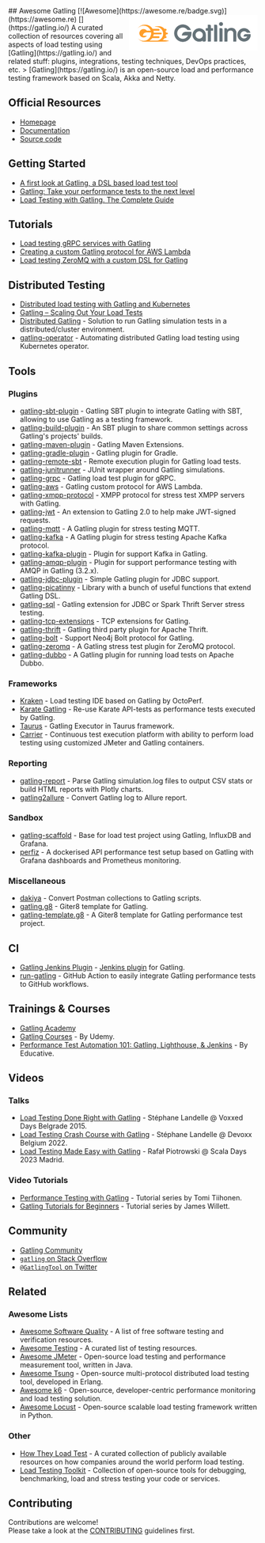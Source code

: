 <div class="github-widget" data-repo="aliesbelik/awesome-gatling"></div>
## Awesome Gatling [![Awesome](https://awesome.re/badge.svg)](https://awesome.re)
<!--lint ignore double-link-->
[<img src="https://raw.githubusercontent.com/aliesbelik/awesome-gatling/master/assets/images/gatling-logo.svg?sanitize=true" align="right" width="260" alt="Gatling">](https://gatling.io/)
<!--lint ignore double-link-->
A curated collection of resources covering all aspects of load testing using [Gatling](https://gatling.io/) and related stuff: plugins, integrations, testing techniques, DevOps practices, etc.
<!--lint ignore double-link-->
> [Gatling](https://gatling.io/) is an open-source load and performance testing framework based on Scala, Akka and Netty.



## Official Resources
<!--lint ignore double-link-->
- [Homepage](https://gatling.io/)
- [Documentation](https://docs.gatling.io/)
- [Source code](https://github.com/gatling/gatling)

## Getting Started

- [A first look at Gatling, a DSL based load test tool](https://callistaenterprise.se/blogg/teknik/2014/04/16/a-first-look-at-gatling-a-dsl-based-load-test-tool/)
- [Gatling: Take your performance tests to the next level](https://www.thoughtworks.com/insights/blog/gatling-take-your-performance-tests-next-level)
- [Load Testing with Gatling. The Complete Guide](https://www.james-willett.com/gatling-load-testing-complete-guide/)

## Tutorials

- [Load testing gRPC services with Gatling](https://medium.com/@georgeleung_7777/load-testing-grpc-services-with-gatling-990025c77055)
- [Creating a custom Gatling protocol for AWS Lambda](https://callistaenterprise.se/blogg/teknik/2016/11/26/gatling-custom-protocol/)
- [Load testing ZeroMQ with a custom DSL for Gatling](https://mintbeans.com/load-testing-zeromq-with-gatling/)

## Distributed Testing

- [Distributed load testing with Gatling and Kubernetes](https://debijenkorf.tech/https-medium-com-annashepeleva-distributed-load-testing-with-gatling-and-kubernetes-93ebce26edbe)
- [Gatling – Scaling Out Your Load Tests](https://web.archive.org/web/20210625094528/http://www.nimrodstech.com/gatling-cluster-load-testing/)
- [Distributed Gatling](https://github.com/Abiy/distGatling) - Solution to run Gatling simulation tests in a distributed/cluster environment.
- [gatling-operator](https://github.com/st-tech/gatling-operator) - Automating distributed Gatling load testing using Kubernetes operator.

## Tools

### Plugins

- [gatling-sbt-plugin](https://github.com/gatling/gatling-sbt-plugin) - Gatling SBT plugin to integrate Gatling with SBT, allowing to use Gatling as a testing framework.
- [gatling-build-plugin](https://github.com/gatling/gatling-build-plugin) - An SBT plugin to share common settings across Gatling's projects' builds.
- [gatling-maven-plugin](https://github.com/gatling/gatling-maven-plugin) - Gatling Maven Extensions.
- [gatling-gradle-plugin](https://github.com/gatling/gatling-gradle-plugin) - Gatling plugin for Gradle.
- [gatling-remote-sbt](https://github.com/Pravoru/gatling-remote-sbt) - Remote execution plugin for Gatling load tests.
- [gatling-junitrunner](https://github.com/Pravoru/gatling-junitrunner) - JUnit wrapper around Gatling simulations.
- [gatling-grpc](https://github.com/phiSgr/gatling-grpc) - Gatling load test plugin for gRPC.
- [gatling-aws](https://github.com/callistaenterprise/gatling-aws) - Gatling custom protocol for AWS Lambda.
- [gatling-xmpp-protocol](https://github.com/TLmaK0/gatling-xmpp-protocol) - XMPP protocol for stress test XMPP servers with Gatling.
- [gatling-jwt](https://bitbucket.org/atlassianlabs/gatling-jwt/) - An extension to Gatling 2.0 to help make JWT-signed requests.
- [gatling-mqtt](https://github.com/mnogu/gatling-mqtt) - A Gatling plugin for stress testing MQTT.
- [gatling-kafka](https://github.com/mnogu/gatling-kafka) - A Gatling plugin for stress testing Apache Kafka protocol.
- [gatling-kafka-plugin](https://github.com/galax-io/gatling-kafka-plugin) - Plugin for support Kafka in Gatling.
- [gatling-amqp-plugin](https://github.com/galax-io/gatling-amqp-plugin) - Plugin for support performance testing with AMQP in Gatling (3.2.x).
- [gatling-jdbc-plugin](https://github.com/galax-io/gatling-jdbc-plugin) - Simple Gatling plugin for JDBC support.
- [gatling-picatinny](https://github.com/galax-io/gatling-picatinny) - Library with a bunch of useful functions that extend Gatling DSL.
- [gatling-sql](https://github.com/tmcgrath/gatling-sql) - Gatling extension for JDBC or Spark Thrift Server stress testing.
- [gatling-tcp-extensions](https://github.com/scalecube/gatling-tcp-extensions) - TCP extensions for Gatling.
- [gatling-thrift](https://github.com/3tty0n/gatling-thrift) - Gatling third party plugin for Apache Thrift.
- [gatling-bolt](https://github.com/sarmbruster/gatling-bolt) - Support Neo4j Bolt protocol for Gatling.
- [gatling-zeromq](https://github.com/softwaremill/gatling-zeromq) - A Gatling stress test plugin for ZeroMQ protocol.
- [gatling-dubbo](https://github.com/youzan/gatling-dubbo) - A Gatling plugin for running load tests on Apache Dubbo.

### Frameworks

- [Kraken](https://github.com/OctoPerf/kraken) - Load testing IDE based on Gatling by OctoPerf.
- [Karate Gatling](https://karatelabs.github.io/karate/karate-gatling/) - Re-use Karate API-tests as performance tests executed by Gatling.
- [Taurus](https://gettaurus.org/docs/Gatling/) - Gatling Executor in Taurus framework.
- [Carrier](https://getcarrier.io/) - Continuous test execution platform with ability to perform load testing using customized JMeter and Gatling containers.

### Reporting

- [gatling-report](https://github.com/nuxeo/gatling-report) - Parse Gatling simulation.log files to output CSV stats or build HTML reports with Plotly charts.
- [gatling2allure](https://github.com/biski/gatling2allure) - Convert Gatling log to Allure report.

### Sandbox

- [gatling-scaffold](https://github.com/robsonbittencourt/gatling-scaffold) - Base for load test project using Gatling, InfluxDB and Grafana.
- [perfiz](https://github.com/znsio/perfiz) - A dockerised API performance test setup based on Gatling with Grafana dashboards and Prometheus monitoring.

### Miscellaneous

- [dakiya](https://github.com/rupeshmore/dakiya) - Convert Postman collections to Gatling scripts.
- [gatling.g8](https://github.com/gatling/gatling.g8) - Giter8 template for Gatling.
- [gatling-template.g8](https://github.com/galax-io/gatling-template.g8) - A Giter8 template for Gatling performance test project.

## CI

- [Gatling Jenkins Plugin](https://github.com/jenkinsci/gatling-plugin) - [Jenkins plugin](https://plugins.jenkins.io/gatling/) for Gatling.
- [run-gatling](https://github.com/liatrio/run-gatling) - GitHub Action to easily integrate Gatling performance tests to GitHub workflows.

## Trainings & Courses

- [Gatling Academy](https://academy.gatling.io/)
- [Gatling Courses](https://www.udemy.com/topic/gatling/) - By Udemy.
- [Performance Test Automation 101: Gatling, Lighthouse, & Jenkins](https://www.educative.io/courses/performance-test-automation-101-gatling-lighthouse-jenkins) - By Educative.

## Videos

### Talks

- [Load Testing Done Right with Gatling](https://www.youtube.com/watch?v=VUPTaPms210) - Stéphane Landelle @ Voxxed Days Belgrade 2015.
- [Load Testing Crash Course with Gatling](https://www.youtube.com/watch?v=RiM1GsVSbzM) - Stéphane Landelle @ Devoxx Belgium 2022.
- [Load Testing Made Easy with Gatling](https://www.youtube.com/watch?v=8Eplj8BvugA) - Rafał Piotrowski @ Scala Days 2023 Madrid.

### Video Tutorials

- [Performance Testing with Gatling](https://www.youtube.com/playlist?list=PLd4gvNaNZ4T3NCWsv3zwHYlLGtr9s1-Fz) - Tutorial series by Tomi Tiihonen.
- [Gatling Tutorials for Beginners](https://www.youtube.com/playlist?list=PLw_jGKXm9lIYpTotIJ-R31pXS7qqwXstt) - Tutorial series by James Willett.

## Community

- [Gatling Community](https://community.gatling.io/)
- [`gatling` on Stack Overflow](https://stackoverflow.com/questions/tagged/gatling+or+scala-gatling+or+gatling-java+or+gatling-plugin)
- [`@GatlingTool` on Twitter](https://twitter.com/gatlingtool)

## Related

### Awesome Lists

- [Awesome Software Quality](https://github.com/ligurio/sqa-wiki) - A list of free software testing and verification resources.
- [Awesome Testing](https://github.com/TheJambo/awesome-testing) - A curated list of testing resources.
- [Awesome JMeter](https://github.com/aliesbelik/awesome-jmeter) - Open-source load testing and performance measurement tool, written in Java.
- [Awesome Tsung](https://github.com/aliesbelik/awesome-tsung) - Open-source multi-protocol distributed load testing tool, developed in Erlang.
- [Awesome k6](https://github.com/grafana/awesome-k6) - Open-source, developer-centric performance monitoring and load testing solution.
- [Awesome Locust](https://github.com/aliesbelik/awesome-locust) - Open-source scalable load testing framework written in Python.

### Other

- [How They Load Test](https://github.com/aliesbelik/how-they-load) - A curated collection of publicly available resources on how companies around the world perform load testing.
- [Load Testing Toolkit](https://github.com/aliesbelik/load-testing-toolkit) - Collection of open-source tools for debugging, benchmarking, load and stress testing your code or services.

## Contributing

Contributions are welcome!<br>
Please take a look at the [CONTRIBUTING](https://github.com/aliesbelik/awesome-gatling/blob/master/CONTRIBUTING.md) guidelines first.